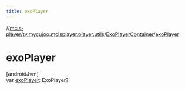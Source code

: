 ```yaml
---
title: exoPlayer
---
```

//[mcls-player](../../../index.html)/[tv.mycujoo.mclsplayer.player.utils](../index.html)/[ExoPlayerContainer](index.html)/[exoPlayer](exo-player.html)



# exoPlayer



[androidJvm]\
var [exoPlayer](exo-player.html): ExoPlayer?




